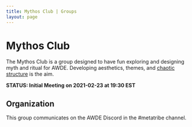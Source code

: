 ```yaml
---
title: Mythos Club | Groups
layout: page
---
```


# Mythos Club
The Mythos Club is a group designed to have fun exploring and designing myth and ritual for AWDE.
Developing aesthetics, themes, and [chaotic
structure](https://tyleralterman.com/image/https%3A%2F%2Fs3-us-west-2.amazonaws.com%2Fsecure.notion-static.com%2F0853e3ba-97be-4b88-b959-7f1dc7237a9e%2F0eeb8f1f32a484828b1de52acce3c964.jpg?table=block&id=2ad045a5-576d-4d07-99be-2ec4abb3a34e&spaceId=c2a5d78b-b7a8-4857-8745-ce8a7bcbe8d6&width=2550&userId=&cache=v2) is the aim.

**STATUS: Initial Meeting on 2021-02-23 at 19:30 EST**

## Organization
This group communicates on the AWDE Discord in the #metatribe channel.
